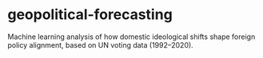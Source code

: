 # geopolitical-forecasting
Machine learning analysis of how domestic ideological shifts shape foreign policy alignment, based on UN voting data (1992–2020).
